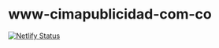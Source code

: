 # www-cimapublicidad-com-co
[![Netlify Status](https://api.netlify.com/api/v1/badges/1a96e5c9-fa47-4467-8044-a79ebae6b2fd/deploy-status)](https://app.netlify.com/sites/www-cimapublicidad-com-co/deploys)
